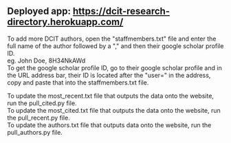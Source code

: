 ## Deployed app: https://dcit-research-directory.herokuapp.com/

To add more DCIT authors, open the "staffmembers.txt" file and enter the full name of the author followed by a "," and then their google scholar profile ID.
<br>
eg. John Doe, 8H34NkAWd
<br>
To get the google scholar profile ID, go to their google scholar profile and in the URL address bar, their ID is located after the "user=" in the address, copy and paste that into the staffmembers.txt file.
<br>

To update the most_recent.txt file that outputs the data onto the website, run the pull_cited.py file. <br>
To update the most_cited.txt file that outputs the data onto the website, run the pull_recent.py file. <br>
To update the authors.txt file that outputs data onto the website, run the pull_authors.py file. <br>
